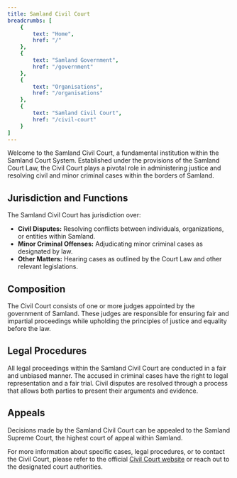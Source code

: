 ```yaml
---
title: Samland Civil Court
breadcrumbs: [
    {
        text: "Home",
        href: "/"
    },
    {
        text: "Samland Government",
        href: "/government"
    },
    {
        text: "Organisations",
        href: "/organisations"
    },
    {
        text: "Samland Civil Court",
        href: "/civil-court"
    }
]
---
```


Welcome to the Samland Civil Court, a fundamental institution within the Samland Court System. Established under the provisions of the Samland Court Law, the Civil Court plays a pivotal role in administering justice and resolving civil and minor criminal cases within the borders of Samland.

## Jurisdiction and Functions

The Samland Civil Court has jurisdiction over:

- **Civil Disputes:** Resolving conflicts between individuals, organizations, or entities within Samland.
- **Minor Criminal Offenses:** Adjudicating minor criminal cases as designated by law.
- **Other Matters:** Hearing cases as outlined by the Court Law and other relevant legislations.

## Composition

The Civil Court consists of one or more judges appointed by the government of Samland. These judges are responsible for ensuring fair and impartial proceedings while upholding the principles of justice and equality before the law.

## Legal Procedures

All legal proceedings within the Samland Civil Court are conducted in a fair and unbiased manner. The accused in criminal cases have the right to legal representation and a fair trial. Civil disputes are resolved through a process that allows both parties to present their arguments and evidence.

## Appeals

Decisions made by the Samland Civil Court can be appealed to the Samland Supreme Court, the highest court of appeal within Samland.

For more information about specific cases, legal procedures, or to contact the Civil Court, please refer to the official [Civil Court website](#) or reach out to the designated court authorities.
